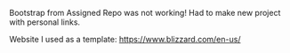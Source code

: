 Bootstrap from Assigned Repo was not working!
Had to make new project with personal links.

Website I used as a template: https://www.blizzard.com/en-us/
